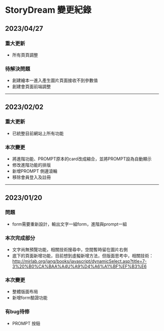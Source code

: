 # StoryDream 變更紀錄

## 2023/04/27

### 重大更新
+ 所有頁頁調整

### 待解決問題
+ 創建繪本一進入產生圖片頁面接收不到參數值
+ 創建會頁面前端調整

---------------------------------------------------------------------------------------------------------------------------------------

## 2023/02/02

### 重大更新
+ 已統整目前網站上所有功能

### 本次變更
+ 將進階功能、PROMPT原本的card改成縮合，並將PROMPT設為自動顯示
+ 修改進階功能的排版
+ 新增PROMPT 側邊滾輪
+ 移除會員登入及註冊

---------------------------------------------------------------------------------------------------------------------------------------

## 2023/01/20

### 問題
+ form需要重新設計，輸出文字一組form，進階與prompt一組

### 本次完成部分
+ 文字尚無預覽功能，相關技術搜尋中，空間暫時留在圖片右側
+ 底下的頁面新增功能，目前想到虛擬新增方法，但版面思考中，相關技術：http://mirlab.org/jang/books/javascript/dynamicSelect.asp?title=7-3%20%B0%CA%BAA%A4U%A9%D4%A6%A1%BF%EF%B3%E6

### 本次變更
+ 整體版面布局
+ 新增form驗證功能

### 有bug待修
+ PROMPT 按鈕


